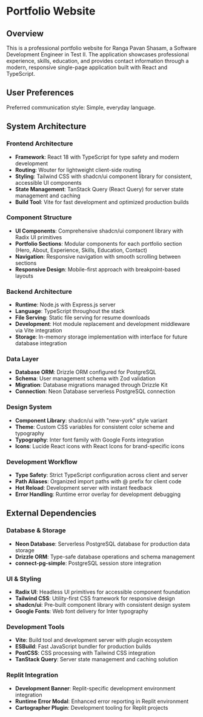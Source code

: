 # Portfolio Website

## Overview

This is a professional portfolio website for Ranga Pavan Shasam, a Software Development Engineer in Test II. The application showcases professional experience, skills, education, and provides contact information through a modern, responsive single-page application built with React and TypeScript.

## User Preferences

Preferred communication style: Simple, everyday language.

## System Architecture

### Frontend Architecture
- **Framework**: React 18 with TypeScript for type safety and modern development
- **Routing**: Wouter for lightweight client-side routing
- **Styling**: Tailwind CSS with shadcn/ui component library for consistent, accessible UI components
- **State Management**: TanStack Query (React Query) for server state management and caching
- **Build Tool**: Vite for fast development and optimized production builds

### Component Structure
- **UI Components**: Comprehensive shadcn/ui component library with Radix UI primitives
- **Portfolio Sections**: Modular components for each portfolio section (Hero, About, Experience, Skills, Education, Contact)
- **Navigation**: Responsive navigation with smooth scrolling between sections
- **Responsive Design**: Mobile-first approach with breakpoint-based layouts

### Backend Architecture
- **Runtime**: Node.js with Express.js server
- **Language**: TypeScript throughout the stack
- **File Serving**: Static file serving for resume downloads
- **Development**: Hot module replacement and development middleware via Vite integration
- **Storage**: In-memory storage implementation with interface for future database integration

### Data Layer
- **Database ORM**: Drizzle ORM configured for PostgreSQL
- **Schema**: User management schema with Zod validation
- **Migration**: Database migrations managed through Drizzle Kit
- **Connection**: Neon Database serverless PostgreSQL connection

### Design System
- **Component Library**: shadcn/ui with "new-york" style variant
- **Theme**: Custom CSS variables for consistent color scheme and typography
- **Typography**: Inter font family with Google Fonts integration
- **Icons**: Lucide React icons with React Icons for brand-specific icons

### Development Workflow
- **Type Safety**: Strict TypeScript configuration across client and server
- **Path Aliases**: Organized import paths with @ prefix for client code
- **Hot Reload**: Development server with instant feedback
- **Error Handling**: Runtime error overlay for development debugging

## External Dependencies

### Database & Storage
- **Neon Database**: Serverless PostgreSQL database for production data storage
- **Drizzle ORM**: Type-safe database operations and schema management
- **connect-pg-simple**: PostgreSQL session store integration

### UI & Styling
- **Radix UI**: Headless UI primitives for accessible component foundation
- **Tailwind CSS**: Utility-first CSS framework for responsive design
- **shadcn/ui**: Pre-built component library with consistent design system
- **Google Fonts**: Web font delivery for Inter typography

### Development Tools
- **Vite**: Build tool and development server with plugin ecosystem
- **ESBuild**: Fast JavaScript bundler for production builds
- **PostCSS**: CSS processing with Tailwind CSS integration
- **TanStack Query**: Server state management and caching solution

### Replit Integration
- **Development Banner**: Replit-specific development environment integration
- **Runtime Error Modal**: Enhanced error reporting in Replit environment
- **Cartographer Plugin**: Development tooling for Replit projects